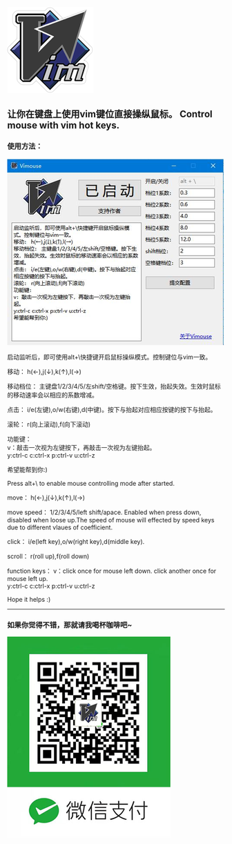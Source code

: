 ![vimouse](logo_small.png)

## 让你在键盘上使用vim键位直接操纵鼠标。 Control mouse with vim hot keys.

### 使用方法：
![vimouse](screenshot.jpg)

启动监听后，即可使用alt+\快捷键开启鼠标操纵模式。控制键位与vim一致。

移动： h(←),j(↓),k(↑),l(→)  

移动档位： 主键盘1/2/3/4/5/左shift/空格键。按下生效，抬起失效。生效时鼠标的移动速率会以相应的系数增减。

点击： i/e(左键),o/w(右键),d(中键)。按下与抬起对应相应按键的按下与抬起。

滚轮： r(向上滚动),f(向下滚动)

功能键：  
v：敲击一次视为左键按下，再敲击一次视为左键抬起。  
y:ctrl-c c:ctrl-x p:ctrl-v u:ctrl-z  

希望能帮到你:)

Press alt+\ to enable mouse controlling mode after started.

move： h(←),j(↓),k(↑),l(→)

move speed： 1/2/3/4/5/left shift/apace. Enabled when press down, disabled when loose up.The speed of mouse will effected by speed keys due to different vlaues of coefficient.

click： i/e(left key),o/w(right key),d(middle key).

scroll： r(roll up),f(roll down)

function keys：
v：click once for mouse left down. click another once for mouse left up.  
y:ctrl-c c:ctrl-x p:ctrl-v u:ctrl-z  

Hope it helps :)

* * *
### 如果你觉得不错，那就请我喝杯咖啡吧~
![wx](wx.jpg)